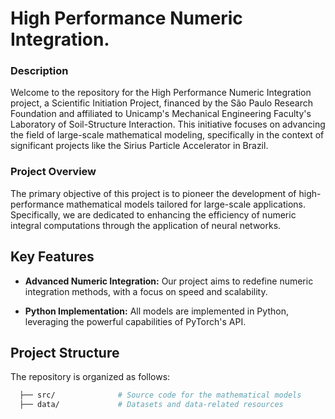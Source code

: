 # High Performance Numeric Integration.

### Description

Welcome to the repository for the High Performance Numeric Integration project, a Scientific Initiation Project, financed by the São Paulo Research Foundation and affiliated to Unicamp's Mechanical Engineering Faculty's Laboratory of Soil-Structure Interaction. This initiative focuses on advancing the field of large-scale mathematical modeling, specifically in the context of significant projects like the Sirius Particle Accelerator in Brazil.

### Project Overview

The primary objective of this project is to pioneer the development of high-performance mathematical models tailored for large-scale applications. Specifically, we are dedicated to enhancing the efficiency of numeric integral computations through the application of neural networks.

## Key Features

- **Advanced Numeric Integration:** Our project aims to redefine numeric integration methods, with a focus on speed and scalability.
  
- **Python Implementation:** All models are implemented in Python, leveraging the powerful capabilities of PyTorch's API.

## Project Structure

The repository is organized as follows:

```bash
  ├── src/              # Source code for the mathematical models
  ├── data/             # Datasets and data-related resources
```

